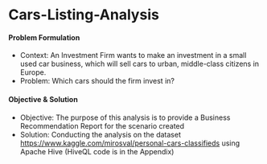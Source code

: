 # Cars-Listing-Analysis

#### Problem Formulation
- Context: An Investment Firm wants to make an investment in a small used car business, which will sell cars to urban, middle-class citizens in Europe.
- Problem: Which cars should the firm invest in?

#### Objective & Solution
- Objective: The purpose of this analysis is to provide a Business Recommendation Report for the scenario created
- Solution: Conducting the analysis on the dataset https://www.kaggle.com/mirosval/personal-cars-classifieds using Apache Hive (HiveQL code is in the Appendix)
